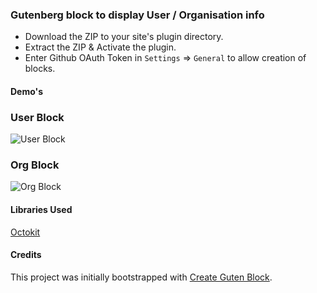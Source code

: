 ### Gutenberg block to display User / Organisation info

* Download the ZIP to your site's plugin directory.
* Extract the ZIP & Activate the plugin.
* Enter Github OAuth Token in `Settings` => `General` to allow creation of blocks.

#### Demo's

### User Block

![User Block](./demo/userblock.gif)

### Org Block

![Org Block](./demo/orgblock.gif)

#### Libraries Used

[Octokit](https://github.com/octokit/rest.js)

#### Credits

This project was initially bootstrapped with [Create Guten Block](https://github.com/ahmadawais/create-guten-block).
